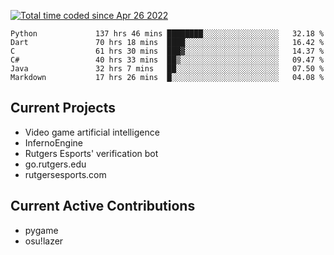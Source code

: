 <a href="https://wakatime.com/@9797ee4f-4108-45bb-8fc2-b36b9c1a1c89"><img src="https://wakatime.com/badge/user/9797ee4f-4108-45bb-8fc2-b36b9c1a1c89.svg?style=for-the-badge" alt="Total time coded since Apr 26 2022" /></a>

<!--START_SECTION:waka-->

```text
Python             137 hrs 46 mins ████████░░░░░░░░░░░░░░░░░   32.18 %
Dart               70 hrs 18 mins  ████░░░░░░░░░░░░░░░░░░░░░   16.42 %
C                  61 hrs 30 mins  ███▓░░░░░░░░░░░░░░░░░░░░░   14.37 %
C#                 40 hrs 33 mins  ██▒░░░░░░░░░░░░░░░░░░░░░░   09.47 %
Java               32 hrs 7 mins   ██░░░░░░░░░░░░░░░░░░░░░░░   07.50 %
Markdown           17 hrs 26 mins  █░░░░░░░░░░░░░░░░░░░░░░░░   04.08 %
```

<!--END_SECTION:waka-->

## Current Projects
 - Video game artificial intelligence
 - InfernoEngine
 - Rutgers Esports' verification bot
 - go.rutgers.edu
 - rutgersesports.com

## Current Active Contributions
 - pygame
 - osu!lazer
